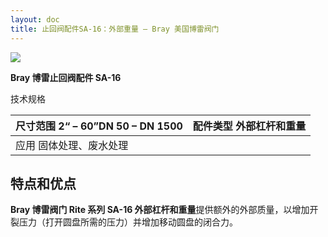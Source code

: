 ```yaml
---
layout: doc
title: 止回阀配件SA-16：外部重量 – Bray 美国博雷阀门
---
```


![](/2022/11/download-4-1.png)

**Bray 博雷止回阀配件 SA-16**

技术规格

| 尺寸范围 2“ – 60”DN 50 – DN 1500 | 配件类型 外部杠杆和重量 |
| -------------------------------- | ----------------------- |
| 应用 固体处理、废水处理          |                         |

## 特点和优点

**Bray 博雷阀门 Rite 系列 SA-16 外部杠杆和重量**提供额外的外部质量，以增加开裂压力（打开圆盘所需的压力）并增加移动圆盘的闭合力。
